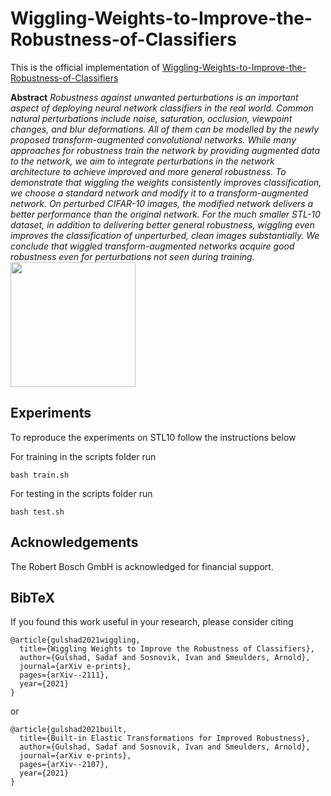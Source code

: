 # Wiggling-Weights-to-Improve-the-Robustness-of-Classifiers

This is the official implementation of
[Wiggling-Weights-to-Improve-the-Robustness-of-Classifiers](https://arxiv.org/pdf/2111.09779.pdf) 



**Abstract** 
*Robustness against unwanted perturbations is an important aspect of deploying neural network classifiers in the real world. Common natural perturbations include noise, saturation, occlusion, viewpoint changes, and blur deformations. All of them can be modelled by the newly proposed transform-augmented convolutional networks. While many approaches for robustness train the network by providing augmented data to the network, we aim to integrate perturbations in the network architecture to achieve improved and more general robustness. To demonstrate that wiggling the weights consistently improves classification, we choose a standard network and modify it to a transform-augmented network. On perturbed CIFAR-10 images, the modified network delivers a better performance than the original network. For the much smaller STL-10 dataset, in addition to delivering better general robustness, wiggling even improves the classification of unperturbed, clean images substantially. We conclude that wiggled transform-augmented networks acquire good robustness even for perturbations not seen during training.*
<img src="https://github.com/sadafgulshad1/Wiggling-Weights-to-Improve-the-Robustness-of-Classifiers/blob/main/Teaser%20(1).pdf" width="200" height="200" />

## Experiments
To reproduce the experiments on STL10 follow the instructions below

For training in the scripts folder run 
```
bash train.sh
```

For testing in the scripts folder run 
```
bash test.sh
```

## Acknowledgements
The Robert Bosch GmbH is acknowledged for financial support.

## BibTeX
If you found this work useful in your research, please consider citing
```
@article{gulshad2021wiggling,
  title={Wiggling Weights to Improve the Robustness of Classifiers},
  author={Gulshad, Sadaf and Sosnovik, Ivan and Smeulders, Arnold},
  journal={arXiv e-prints},
  pages={arXiv--2111},
  year={2021}
}
```
or 

```
@article{gulshad2021built,
  title={Built-in Elastic Transformations for Improved Robustness},
  author={Gulshad, Sadaf and Sosnovik, Ivan and Smeulders, Arnold},
  journal={arXiv e-prints},
  pages={arXiv--2107},
  year={2021}
}
```

